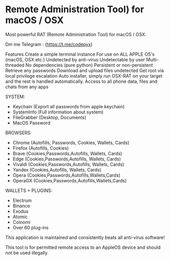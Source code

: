 # Remote Administration Tool) for macOS / OSX
Most powerful RAT (Remote Administration Tool) for macOS / OSX. 

Dm me Telegram : (https://t.me/codepyx)

Features
Create a simple terminal instance
For use on ALL APPLE OS's (macOS, OSX etc.)
Undetected by anti-virus
Undetectable by user
Multi-threaded
No dependencies (pure python)
Persistent or non-persistent
Retrieve any passwords
Download and upload files undetected
Get root via local privilege escalation
Auto installer, simply run OSX-RAT on your target and the rest is handled automatically.
Access to all phone data, files and chats from any apps

SYSTEM:
- Keychain (Export all passwords from apple keychain)
- SystemInfo (Full information about system)
- FileGrabber (Desktop, Documents) 
- MacOS Password

BROWSERS:
- Chrome (Autofills, Passwords, Cookies, Wallets, Cards)
- Firefox (Autofills, Cookies)
- Brave (Cookies,Passwords,Autofills, Wallets, Cards)
- Edge (Cookies,Passwords,Autofills, Wallets, Cards)
- Vivaldi (Cookies,Passwords,Autofills, Wallets, Cards)
- Yandex (Cookies,Autofills, Wallets, Cards)
- Opera (Cookies,Passwords,Autofills,Wallets,Cards)
- OperaGX (Cookies,Passwords,Autofills,Wallets,Cards)

WALLETS + PLUGINS:
- Electrum
- Binance
- Exodus
- Atomic
- Coinomi 
- Over 60 plug-ins


This application is maintained and consistently beats all anti-virus software!

This tool is for permitted remote access to an AppleOS device and should not be used illegally.

